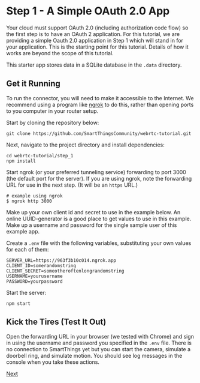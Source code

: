 # Step 1 - A Simple OAuth 2.0 App

Your cloud must support OAuth 2.0 (including authorization code flow) so the first step is to have
an OAuth 2 application. For this tutorial, we are providing a simple Oauth 2.0 application in Step 1
which will stand in for your application. This is the starting point for this tutorial. Details of
how it works are beyond the scope of this tutorial.

This starter app stores data in a SQLite database in the `.data` directory.

## Get it Running

To run the connector, you will need to make it accessible to the Internet. We recommend using a program
like [ngrok](https://ngrok.com/) to do this, rather than opening ports to you computer in your router setup.

Start by cloning the repository below:

	git clone https://github.com/SmartThingsCommunity/webrtc-tutorial.git

Next, navigate to the project directory and install dependencies:

	cd webrtc-tutorial/step_1
	npm install

Start ngrok (or your preferred tunneling service) forwarding to port 3000 (the default port for the server).
If you are using ngrok, note the forwarding URL for use in the next step. (It will be an `https` URL.)

	# example using ngrok
	$ ngrok http 3000

Make up your own client id and secret to use in the example below. An online UUID-generator is a
good place to get values to use in this example. Make up a username and password for the single
sample user of this example app.

Create a `.env` file with the following variables, substituting your own values for each of them:

```
SERVER_URL=https://963f3b10c014.ngrok.app
CLIENT_ID=somerandomstring
CLIENT_SECRET=someotheroftenlongrandomstring
USERNAME=yourusername
PASSWORD=yourpassword
```

Start the server:

	npm start

## Kick the Tires (Test It Out)

Open the forwarding URL in your browser (we tested with Chrome) and sign in using the username
and password you specified in the `.env` file. There is no connection to SmartThings yet but
you can start the camera, simulate a doorbell ring, and simulate motion. You should see log
messages in the console when you take these actions.

[Next](../step_2/STEP_2.md)
